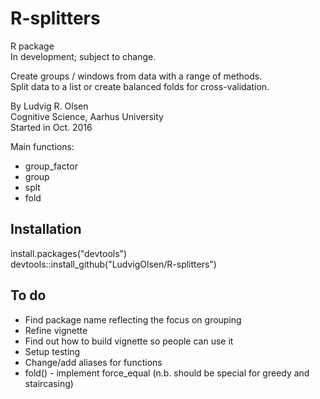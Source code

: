 # R-splitters

R package  
In development; subject to change.  

Create groups / windows from data with a range of methods.  
Split data to a list or create balanced folds for cross-validation.  


By Ludvig R. Olsen  
Cognitive Science, Aarhus University  
Started in Oct. 2016  

Main functions:  
* group_factor  
* group 
* splt  
* fold  
  

## Installation  
install.packages("devtools")  
devtools::install_github("LudvigOlsen/R-splitters")  

## To do  
* Find package name reflecting the focus on grouping  
* Refine vignette  
* Find out how to build vignette so people can use it
* Setup testing  
* Change/add aliases for functions  
* fold() - implement force_equal (n.b. should be special for greedy and staircasing)  
